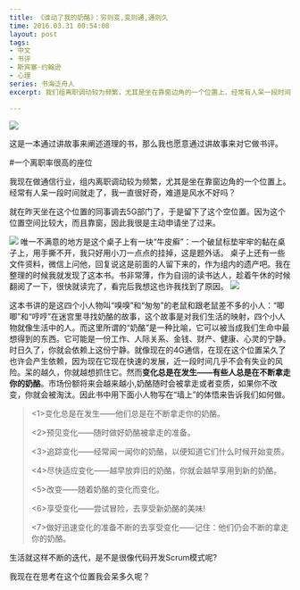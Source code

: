 ```yaml
---
title: 《谁动了我的奶酪》：穷则变,变则通,通则久
time: 2016.03.31 00:54:08
layout: post
tags:
- 中文
- 书评
- 斯宾塞·约翰逊 
- 心理
series: 书海泛舟人
excerpt: 我们组离职调动较为频繁，尤其是坐在靠窗边角的一个位置上，经常有人呆一段时间就走了。我一直很好奇。直到有一天，我坐到这个位置上发现了这本书。

---
```


<a href="https://book.douban.com/subject/2225735/" target="_blank"><img class="book-img" src="{{ site.loadingImg }}" data-src="https://img3.doubanio.com/lpic/s6495406.jpg" /></a>

这是一本通过讲故事来阐述道理的书，那么我也愿意通过讲故事来对它做书评。

#一个离职率很高的座位

我现在做通信行业，组内离职调动较为频繁，尤其是坐在靠窗边角的一个位置上。经常有人呆一段时间就走了，我一直很好奇，难道是风水不好吗？

就在昨天坐在这个位置的同事调去5G部门了，于是留下了这个空位置。因为这个位置空间比较大，而且靠窗，因此我很是主动申请坐了过来。

<img src="{{ site.loadingImg }}" style="max-width: 400px; max-height: 400px;" data-src="http://blog.zhangweixiang.com/img/post/2016-03-30-review-Who_Moved_My_Cheese/p121501.jpg" />
唯一不满意的地方是这个桌子上有一块“牛皮癣”：一个破鼠标垫牢牢的黏在桌子上，用手撕不开，我只好用小刀一点点的挂掉，这是题外话。
桌子上还有一些文件资料，微信上问他，回复说这是前面的人留下来的，作为组内的遗产吧。我在整理的时候我就发现了这本书。书非常薄，作为自诩的读书达人，趁着午休的时候翻阅了一下，很快就读完了，看完后我想这也许我找到了原因。

<img src="{{ site.loadingImg }}" style="max-width: 400px; max-height: 400px;" data-src="http://blog.zhangweixiang.com/img/post/2016-03-30-review-Who_Moved_My_Cheese/p121502.jpg" />

这本书讲的是这四个小人物叫“嗅嗅”和“匆匆”的老鼠和跟老鼠差不多的小人：“唧唧”和“哼哼”在迷宫里寻找奶酪的故事，这个故事是对我们生活的映射，四个小人物就像生活中的人。而这里所谓的“奶酪”是一种比喻，它可以被当成我们生命中最想得到的东西。它可能是一份工作、人际关系、金钱、财产、健康、心灵的宁静。时日久了，你就会依赖上这份宁静。就像现在的4G通信，在现在这个位置呆久了也许会产生依赖，因为现在它现在快速的发展，近一段时间几乎不会有失业的风险。呆的越久，你就越想抓住它。然而<strong>变化总是在发生——有些人总是在不断拿走你的奶酪</strong>。市场份额将来会越来越小,奶酪随时会被拿走或者变质，如果你不改变，你就会被淘汰。因此书中用下面小人物写在“墙上”的体悟来告诉我们如何做。

> <1>变化总是在发生——他们总是在不断拿走你的奶酪。
> 
> <2>预见变化——随时做好奶酪被拿走的准备。
> 
> <3>追踪变化——经常闻一闻你的奶酪，以便知道它们什么时候开始变质。
> 
> <4>尽快适应变化——越早放弃旧的奶酪，你就会越早享用到新的奶酪。
> 
> <5>改变——随着奶酪的变化而变化。
> 
> <6>享受变化——尝试冒险，去享受新奶酪的美味!
> 
> <7>做好迅速变化的准备不断的去享受变化——记住：他们仍会不断的拿走你的奶酪。
> 

生活就这样不断的迭代，是不是很像代码开发Scrum模式呢?

我现在在思考在这个位置我会呆多久呢？


